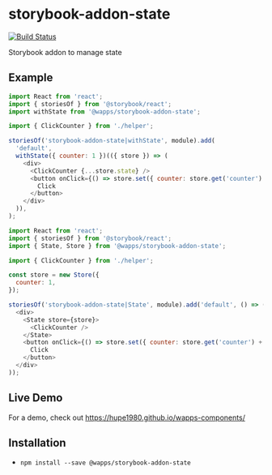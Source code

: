 # storybook-addon-state
[![Build Status](https://travis-ci.org/hupe1980/wapps-components.svg?branch=master)](https://travis-ci.org/hupe1980/wapps-components)

Storybook addon to manage state

## Example
```js
import React from 'react';
import { storiesOf } from '@storybook/react';
import withState from '@wapps/storybook-addon-state';

import { ClickCounter } from './helper';

storiesOf('storybook-addon-state|withState', module).add(
  'default',
  withState({ counter: 1 })(({ store }) => (
    <div>
      <ClickCounter {...store.state} />
      <button onClick={() => store.set({ counter: store.get('counter') + 1 })}>
        Click
      </button>
    </div>
  )),
);
```

```js
import React from 'react';
import { storiesOf } from '@storybook/react';
import { State, Store } from '@wapps/storybook-addon-state';

import { ClickCounter } from './helper';

const store = new Store({
  counter: 1,
});

storiesOf('storybook-addon-state|State', module).add('default', () => (
  <div>
    <State store={store}>
      <ClickCounter />
    </State>
    <button onClick={() => store.set({ counter: store.get('counter') + 1 })}>
      Click
    </button>
  </div>
));
```

## Live Demo
For a demo, check out https://hupe1980.github.io/wapps-components/

## Installation
- `npm install --save @wapps/storybook-addon-state`

